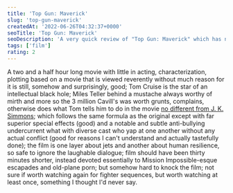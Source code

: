 ```yaml
---
title: 'Top Gun: Maverick'
slug: 'top-gun-maverick'
createdAt: '2022-06-26T04:32:37+0000'
seoTitle: 'Top Gun: Maverick'
seoDescription: 'A very quick review of "Top Gun: Maverick" which has no right being as good as it is.'
tags: ['film']
rating: 2
---
```


A two and a half hour long movie with little in acting, characterization, plotting based on a movie that is viewed reverently without much reason for it is still, somehow and surprisingly, good; Tom Cruise is the star of an intellectual black hole; Miles Teller behind a mustache always worthy of mirth and more so the 3 million Cavill's was worth grunts, complains, otherwise does what Tom tells him to do in the movie <a href="/whiplash-film" target="_blank" rel="noopener noreferrer">no different from J. K. Simmons</a>; which follows the same formula as the original except with far superior special effects (good) and a notable and subtle anti-bullying undercurrent what with diverse cast who yap at one another without any actual conflict (good for reasons I can't understand and actually tastefully done); the film is one layer about jets and another about human resilience, so safe to ignore the laughable dialogue; film should have been thirty minutes shorter, instead devoted essentially to Mission Impossible-esque escapades and old-plane porn; but somehow hard to knock the film; not sure if worth watching again for fighter sequences, but worth watching at least once, something I thought I'd never say.
